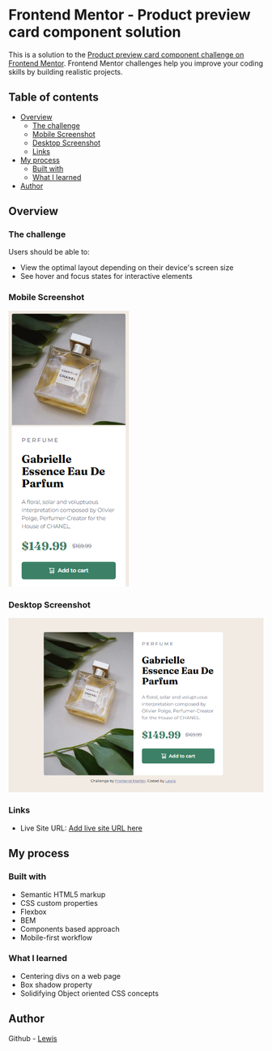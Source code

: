 # Frontend Mentor - Product preview card component solution

This is a solution to the [Product preview card component challenge on Frontend Mentor](https://www.frontendmentor.io/challenges/product-preview-card-component-GO7UmttRfa). Frontend Mentor challenges help you improve your coding skills by building realistic projects.

## Table of contents

- [Overview](#overview)
  - [The challenge](#the-challenge)
  - [Mobile Screenshot](#mobile-screenshot)
  - [Desktop Screenshot](#desktop-screenshot)
  - [Links](#links)
- [My process](#my-process)
  - [Built with](#built-with)
  - [What I learned](#what-i-learned)
- [Author](#author)

## Overview

### The challenge

Users should be able to:

- View the optimal layout depending on their device's screen size
- See hover and focus states for interactive elements

### Mobile Screenshot

![](./assets/images/screenshots/mobile-screenshot.png)

### Desktop Screenshot

![](./assets/images/screenshots/desktop-screenshot.png)

### Links

- Live Site URL: [Add live site URL here](https://frontendmentor-product-preview-card-ten.vercel.app/)

## My process

### Built with

- Semantic HTML5 markup
- CSS custom properties
- Flexbox
- BEM
- Components based approach
- Mobile-first workflow

### What I learned

- Centering divs on a web page
- Box shadow property
- Solidifying Object oriented CSS concepts

## Author

Github - [Lewis](https://github.com/Lewis-mbui)
